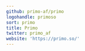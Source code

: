 ```yaml
---
github: primo-af/primo
logohandle: primoso
sort: primo
title: Primo
twitter: primo_af
website: 'https://primo.so/'
---
```


